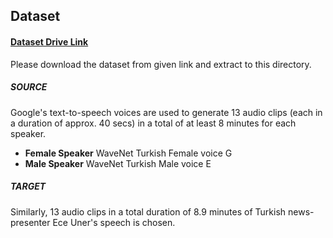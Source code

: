 ## Dataset
#### [Dataset Drive Link](https://drive.google.com/drive/folders/1bdSAbpLWZiw6tz3zrpNq2OhFxhPdLyhI?usp=sharing) 
Please download the dataset from given link and extract to this directory. <br>
##### SOURCE
Google's text-to-speech voices are used to generate 13 audio clips (each in a duration of approx. 40 secs) in a total of at least 8 minutes for each speaker.
  - <strong>Female Speaker</strong> WaveNet Turkish Female voice G  
  - <strong>Male Speaker</strong> WaveNet Turkish Male voice E
##### TARGET
Similarly, 13 audio clips in a total duration of 8.9 minutes of Turkish news-presenter Ece Uner's speech is chosen.
